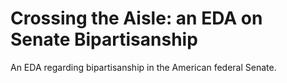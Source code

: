 # Crossing the Aisle: an EDA on Senate Bipartisanship

An EDA regarding bipartisanship in the American federal Senate.

